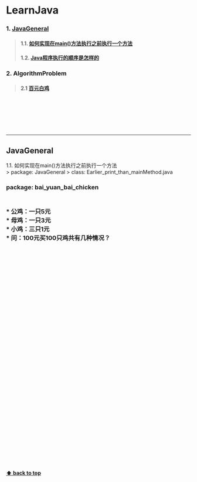# LearnJava <a id="LearnJava"></a>
### 1. [JavaGeneral](#1)
  >#### 1.1. [如何实现在main()方法执行之前执行一个方法](#1.1)
  >#### 1.2. [Java程序执行的顺序是怎样的](#1.2)

### 2. AlgorithmProblem
  >#### 2.1 [百元白鸡](#2.1)
<br>
<br>
<br>
<br>
<br>

***
## JavaGeneral <a id="1"></a><br>
1.1. 如何实现在main()方法执行之前执行一个方法 <a id="1.1"></a><br>
     > package: JavaGeneral</span>
     > class: Earlier_print_than_mainMethod.java



<h3>package:  bai_yuan_bai_chicken<h3><br>
* 公鸡：一只5元<br>
* 母鸡：一只3元<br>
* 小鸡：三只1元<br>
* 问：100元买100只鸡共有几种情况？<br>
<br>
<br>
<br>
<br>
<br>
<br>
<br>
<br>
<br>
<br>
<br>
<br>
<br>
<br>
<br>
<br>
<br>
<br>
<br>
<br>
<br>
<br>
<br>
<br>
<br>
<br>
<br>
<br>
<br>
<br>


#### [⬆ back to top](#LearnJava)
